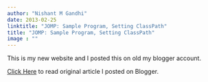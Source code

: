 ```yaml
---
author: "Nishant M Gandhi"
date: 2013-02-25
linktitle: "JOMP: Sample Program, Setting ClassPath"
title: "JOMP: Sample Program, Setting ClassPath"
image : ""
---
```

This is my new website and I posted this on old my blogger account.

[Click Here](https://nishantgandhi99.blogspot.com/2013/02/jomp-sample-program-setting-classpath.html) to read original article I posted on Blogger.